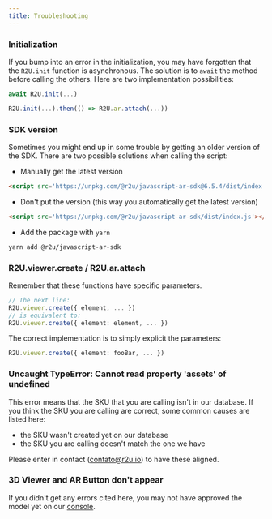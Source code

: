 ```yaml
---
title: Troubleshooting
---
```


### Initialization

If you bump into an error in the initialization, you may have forgotten that the `R2U.init` function is asynchronous. The solution is to `await` the method before calling the others. Here are two implementation possibilities:

```typescript
await R2U.init(...)
```

```typescript
R2U.init(...).then(() => R2U.ar.attach(...))
```

### SDK version

Sometimes you might end up in some trouble by getting an older version of the SDK. There are two possible solutions when calling the script:

- Manually get the latest version
```html
<script src='https://unpkg.com/@r2u/javascript-ar-sdk@6.5.4/dist/index.js'></script>
```

- Don't put the version (this way you automatically get the latest version)
```html
<script src='https://unpkg.com/@r2u/javascript-ar-sdk/dist/index.js'></script>
```

- Add the package with `yarn`
```bash
yarn add @r2u/javascript-ar-sdk
```

### R2U.viewer.create / R2U.ar.attach

Remember that these functions have specific parameters.
```typescript
// The next line:
R2U.viewer.create({ element, ... })
// is equivalent to:
R2U.viewer.create({ element: element, ... })
```

The correct implementation is to simply explicit the parameters:
```typescript
R2U.viewer.create({ element: fooBar, ... })
```

### Uncaught TypeError: Cannot read property 'assets' of undefined

This error means that the SKU that you are calling isn't in our database. If you think the SKU you are calling are correct, some common causes are listed here:

- the SKU wasn't created yet on our database
- the SKU you are calling doesn't match the one we have

Please enter in contact (contato@r2u.io) to have these aligned.

### 3D Viewer and AR Button don't appear 

If you didn't get any errors cited here, you may not have approved the model yet on our [console](https://console.r2u.io/).
